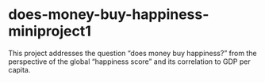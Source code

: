 # does-money-buy-happiness-miniproject1
This project addresses the question “does money buy happiness?” from the perspective of the global “happiness score” and its correlation to GDP per capita.
